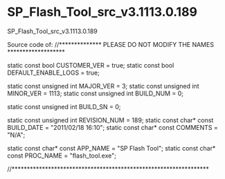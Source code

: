 # SP_Flash_Tool_src_v3.1113.0.189
SP_Flash_Tool_src_v3.1113.0.189

Source code of:
//************** PLEASE DO NOT MODIFY THE NAMES *******************

static const bool          CUSTOMER_VER    = true;
static const bool DEFAULT_ENABLE_LOGS = true;

static const unsigned int  MAJOR_VER        = 3;
static const unsigned int  MINOR_VER        = 1113;
static const unsigned int  BUILD_NUM        = 0;

static const unsigned int  BUILD_SN        = 0;

static const unsigned int  REVISION_NUM     = 189;
static const char* const   BUILD_DATE       = "2011/02/18 16:10";
static const char* const   COMMENTS         = "N/A";

static const char* const   APP_NAME         = "SP Flash Tool";
static const char* const   PROC_NAME        = "flash_tool.exe";

//*****************************************************************
